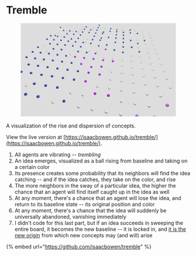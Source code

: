 # Tremble

<figure><img src="../.gitbook/assets/image (1) (1).png" alt=""><figcaption></figcaption></figure>

A visualization of the rise and dispersion of concepts.

View the live version at [https://isaacbowen.github.io/tremble/](https://isaacbowen.github.io/tremble/).

1. All agents are vibrating -- _trembling_
2. An idea emerges, visualized as a ball rising from baseline and taking on a certain color
3. Its presence creates some probability that its neighbors will find the idea catching -- and if the idea catches, they take on the color, and rise
4. The more neighbors in the sway of a particular idea, the higher the chance that an agent will find itself caught up in the idea as well
5. At any moment, there's a chance that an agent will lose the idea, and return to its baseline state -- its original position and color
6. At any moment, there's a chance that the idea will suddenly be universally abandoned, vanishing immediately
7. I didn't code for this last part, but if an idea succeeds in sweeping the entire board, it becomes the new baseline -- it is locked in, and [it is the new origin](../2023/12/23.md) from which new concepts may (and will) arise

{% embed url="https://github.com/isaacbowen/tremble" %}
